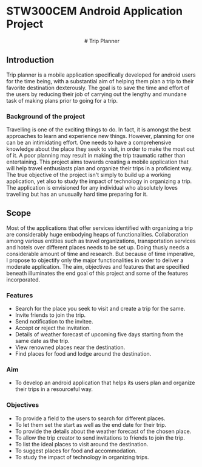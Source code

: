 # STW300CEM Android Application Project 

<p align="center"> # Trip Planner </p>

## Introduction
Trip planner is a mobile application specifically developed for android users for the time being, with a substantial aim of helping them plan a trip to their favorite destination dexterously. The goal is to save the time and effort of the users by reducing their job of carrying out the lengthy and mundane task of making plans prior to going for a trip.

### Background of the project
Travelling is one of the exciting things to do. In fact, it is amongst the best approaches to learn and experience new things. However, planning for one can be an intimidating effort. One needs to have a comprehensive knowledge about the place they seek to visit, in order to make the most out of it. A poor planning may result in making the trip traumatic rather than entertaining. This project aims towards creating a mobile application that will help travel enthusiasts plan and organize their trips in a proficient way.  The true objective of the project isn't simply to build up a working application, yet also to study the impact of technology in organizing a trip.
The application is envisioned for any individual who absolutely loves travelling but has an unusually hard time preparing for it.

## Scope
Most of the applications that offer services identified with organizing a trip are considerably huge embodying heaps of functionalities. Collaboration among various entities such as travel organizations, transportation services and hotels over different places needs to be set up. Doing thusly needs a considerable amount of time and research. But because of time imperative, I propose to objectify only the major functionalities in order to deliver a moderate application. The aim, objectives and features that are specified beneath illuminates the end goal of this project and some of the features incorporated. 

### Features
-	Search for the place you seek to visit and create a trip for the same.
-	Invite friends to join the trip.
-	Send notification to the invitee.
-	Accept or reject the invitation.
-	Details of weather forecast of upcoming five days starting from the same date as the trip.
-	View renowned places near the destination.
-	Find places for food and lodge around the destination. 

### Aim
-	To develop an android application that helps its users plan and organize their trips in a resourceful way.

### Objectives
-	To provide a field to the users to search for different places.
-	To let them set the start as well as the end date for their trip.
-	To provide the details about the weather forecast of the chosen place.
-	To allow the trip creator to send invitations to friends to join the trip.
-	To list the ideal places to visit around the destination.
-	To suggest places for food and accommodation.
-	To study the impact of technology in organizing trips.

